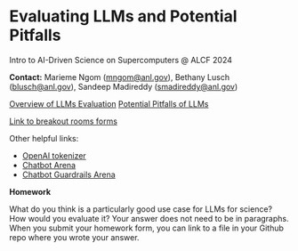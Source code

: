 # Evaluating LLMs and Potential Pitfalls

Intro to AI-Driven Science on Supercomputers @ ALCF 2024

**Contact:** Marieme Ngom ([mngom@anl.gov](mailto:///mngom@anl.gov)), Bethany Lusch ([blusch@anl.gov](mailto:///blusch@anl.gov)), Sandeep Madireddy  ([smadireddy@anl.gov](mailto:///smadireddy@anl.gov)) 


[Overview of LLMs Evaluation](https://github.com/argonne-lcf/ai-science-training-series/blob/main/08_Evaluating_LLMs/LLM_Evaluation_Overview.pdf)
[Potential Pitfalls of LLMs](https://github.com/argonne-lcf/ai-science-training-series/blob/main/08_Evaluating_LLMs/LLM-Pitfalls.pdf)
    
[Link to breakout rooms forms](https://drive.google.com/drive/folders/1BN_aBlNU-7KVIcySntRtbkBXRGpkMSyz)

Other helpful links:
- [OpenAI tokenizer](https://platform.openai.com/tokenizer)
- [Chatbot Arena](https://chat.lmsys.org/)
- [Chatbot Guardrails Arena](https://huggingface.co/spaces/lighthouzai/guardrails-arena)

 
 **Homework**
 
What do you think is a particularly good use case for LLMs for science? How would you evaluate it?
Your answer does not need to be in paragraphs. When you submit your homework form, you can link to a file in your Github repo where you wrote your answer.
